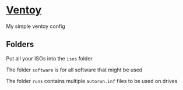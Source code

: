 # [Ventoy](https://www.ventoy.net)

My simple ventoy config

## Folders

Put all your ISOs into the `isos` folder

The folder `software` is for all software that might be used

The folder `runs` contains multiple `autorun.inf` files to be used on drives
